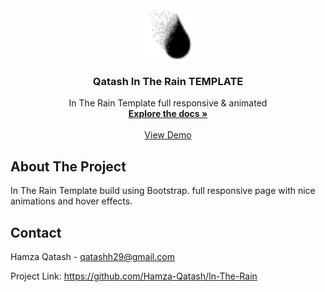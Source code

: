 <!-- PROJECT LOGO -->
<br />
<div align="center">
  <a target="_blank" href="https://hamza-qatash.github.io/In-The-Rain">
    <img src="./images/favicon.png" alt="Logo" width="80" height="80">
  </a>

  <h3 align="center">Qatash In The Rain TEMPLATE</h3>

  <p align="center">
    In The Rain Template full responsive & animated
    <br />
    <a href="https://github.com/Hamza-Qatash/In-The-Rain"><strong>Explore the docs »</strong></a>
    <br />
    <br />
    <a href="https://hamza-qatash.github.io/In-The-Rain/">View Demo</a>
  </p>
</div>

<!-- ABOUT THE PROJECT -->
## About The Project

In The Rain Template build using Bootstrap.
full responsive page with nice animations and hover effects.

<!-- CONTACT -->
## Contact

Hamza Qatash - qatashh29@gmail.com

Project Link: https://github.com/Hamza-Qatash/In-The-Rain